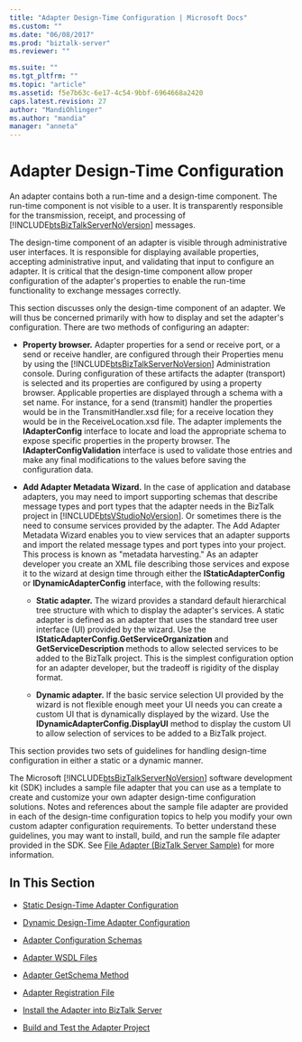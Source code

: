 ```yaml
---
title: "Adapter Design-Time Configuration | Microsoft Docs"
ms.custom: ""
ms.date: "06/08/2017"
ms.prod: "biztalk-server"
ms.reviewer: ""

ms.suite: ""
ms.tgt_pltfrm: ""
ms.topic: "article"
ms.assetid: f5e7b63c-6e17-4c54-9bbf-6964668a2420
caps.latest.revision: 27
author: "MandiOhlinger"
ms.author: "mandia"
manager: "anneta"
---
```

# Adapter Design-Time Configuration
An adapter contains both a run-time and a design-time component. The run-time component is not visible to a user. It is transparently responsible for the transmission, receipt, and processing of [!INCLUDE[btsBizTalkServerNoVersion](../includes/btsbiztalkservernoversion-md.md)] messages.  
  
 The design-time component of an adapter is visible through administrative user interfaces. It is responsible for displaying available properties, accepting administrative input, and validating that input to configure an adapter. It is critical that the design-time component allow proper configuration of the adapter's properties to enable the run-time functionality to exchange messages correctly.  
  
 This section discusses only the design-time component of an adapter. We will thus be concerned primarily with how to display and set the adapter's configuration. There are two methods of configuring an adapter:  
  
-   **Property browser.** Adapter properties for a send or receive port, or a send or receive handler, are configured through their Properties menu by using the [!INCLUDE[btsBizTalkServerNoVersion](../includes/btsbiztalkservernoversion-md.md)] Administration console. During configuration of these artifacts the adapter (transport) is selected and its properties are configured by using a property browser. Applicable properties are displayed through a schema with a set name. For instance, for a send (transmit) handler the properties would be in the TransmitHandler.xsd file; for a receive location they would be in the ReceiveLocation.xsd file.  The adapter implements the **IAdapterConfig** interface to locate and load the appropriate schema to expose specific properties in the property browser. The **IAdapterConfigValidation** interface is used to validate those entries and make any final modifications to the values before saving the configuration data.  
  
-   **Add Adapter Metadata Wizard.** In the case of application and database adapters, you may need to import supporting schemas that describe message types and port types that the adapter needs in the BizTalk project in [!INCLUDE[btsVStudioNoVersion](../includes/btsvstudionoversion-md.md)]. Or sometimes there is the need to consume services provided by the adapter. The Add Adapter Metadata Wizard enables you to view services that an adapter supports and import the related message types and port types into your project. This process is known as "metadata harvesting." As an adapter developer you create an XML file describing those services and expose it to the wizard at design time through either the **IStaticAdapterConfig** or **IDynamicAdapterConfig** interface, with the following results:  
  
    -   **Static adapter.** The wizard provides a standard default hierarchical tree structure with which to display the adapter's services. A static adapter is defined as an adapter that uses the standard tree user interface (UI) provided by the wizard. Use the **IStaticAdapterConfig.GetServiceOrganization** and **GetServiceDescription** methods to allow selected services to be added to the BizTalk project. This is the simplest configuration option for an adapter developer, but the tradeoff is rigidity of the display format.  
  
    -   **Dynamic adapter.** If the basic service selection UI provided by the wizard is not flexible enough meet your UI needs you can create a custom UI that is dynamically displayed by the wizard. Use the **IDynamicAdapterConfig.DisplayUI** method to display the custom UI to allow selection of services to be added to a BizTalk project.  
  
 This section provides two sets of guidelines for handling design-time configuration in either a static or a dynamic manner.  
  
 The Microsoft [!INCLUDE[btsBizTalkServerNoVersion](../includes/btsbiztalkservernoversion-md.md)] software development kit (SDK) includes a sample file adapter that you can use as a template to create and customize your own adapter design-time configuration solutions. Notes and references about the sample file adapter are provided in each of the design-time configuration topics to help you modify your own custom adapter configuration requirements. To better understand these guidelines, you may want to install, build, and run the sample file adapter provided in the SDK. See [File Adapter (BizTalk Server Sample)](../core/file-adapter-biztalk-server-sample.md) for more information.  
  
## In This Section  
  
-   [Static Design-Time Adapter Configuration](../core/static-design-time-adapter-configuration.md)  
  
-   [Dynamic Design-Time Adapter Configuration](../core/dynamic-design-time-adapter-configuration.md)  
  
-   [Adapter Configuration Schemas](../core/adapter-configuration-schemas.md)  
  
-   [Adapter WSDL Files](../core/adapter-wsdl-files.md)  
  
-   [Adapter GetSchema Method](../core/adapter-getschema-method.md)  
  
-   [Adapter Registration File](../core/adapter-registration-file.md)  
  
-   [Install the Adapter into BizTalk Server](../core/install-the-adapter-into-biztalk-server.md)  
  
-   [Build and Test the Adapter Project](../core/build-and-test-the-adapter-project.md)